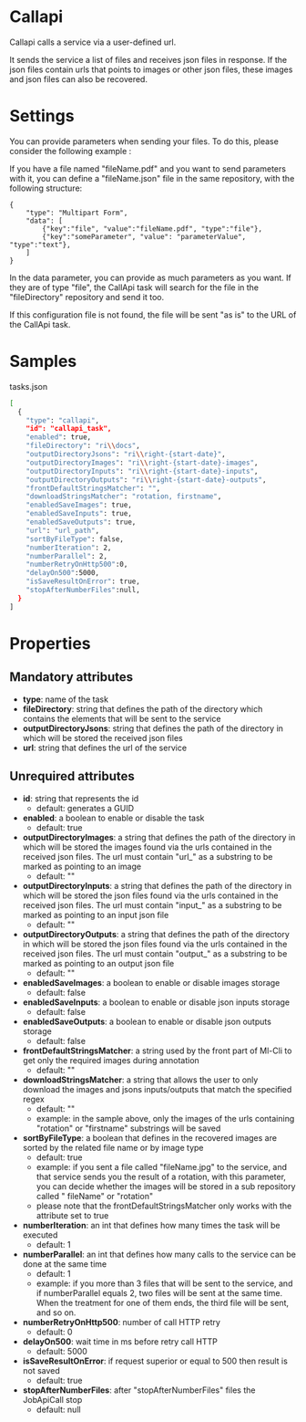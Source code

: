 # Callapi

Callapi calls a service via a user-defined url.

It sends the service a list of files and receives json files in response. If the json files contain urls that points to
images or other json files, these images and json files can also be recovered.

# Settings

You can provide parameters when sending your files.
To do this, please consider the following example :

If you have a file named "fileName.pdf" and you want to send parameters with it, you can define a "fileName.json" file
in the same repository, with the following structure:

```
{
	"type": "Multipart Form",
	"data": [
		{"key":"file", "value":"fileName.pdf", "type":"file"},
		{"key":"someParameter", "value": "parameterValue", "type":"text"},
	]
}
```

In the data parameter, you can provide as much parameters as you want. If they are of type "file", the CallApi task will
search for the file in the "fileDirectory" repository and send it too.

If this configuration file is not found, the file will be sent "as is" to the URL of the CallApi task.

# Samples

tasks.json

```sh
[
  {
    "type": "callapi",
    "id": "callapi_task",
    "enabled": true,
    "fileDirectory": "ri\\docs",
    "outputDirectoryJsons": "ri\\right-{start-date}",
    "outputDirectoryImages": "ri\\right-{start-date}-images",
    "outputDirectoryInputs": "ri\\right-{start-date}-inputs",
    "outputDirectoryOutputs": "ri\\right-{start-date}-outputs",
    "frontDefaultStringsMatcher": "",
    "downloadStringsMatcher": "rotation, firstname",
    "enabledSaveImages": true,
    "enabledSaveInputs": true,
    "enabledSaveOutputs": true,
    "url": "url_path",
    "sortByFileType": false,
    "numberIteration": 2,
    "numberParallel": 2,
    "numberRetryOnHttp500":0,
    "delayOn500":5000,
    "isSaveResultOnError": true,
    "stopAfterNumberFiles":null,
  }
] 
```

# Properties

## Mandatory attributes

- **type**: name of the task
- **fileDirectory**: string that defines the path of the directory which contains the elements that will be sent to the
  service
- **outputDirectoryJsons**: string that defines the path of the directory in which will be stored the received json
  files
- **url**: string that defines the url of the service

## Unrequired attributes

- **id**: string that represents the id
    - default: generates a GUID
- **enabled**: a boolean to enable or disable the task
    - default: true
- **outputDirectoryImages**: a string that defines the path of the directory in which will be stored the images found
  via the urls contained in the received json files. The url must contain "url_" as a substring to be marked as pointing
  to an image
    - default: ""
- **outputDirectoryInputs**: a string that defines the path of the directory in which will be stored the json files
  found via the urls contained in the received json files. The url must contain "input_" as a substring to be marked as
  pointing to an input json file
    - default: ""
- **outputDirectoryOutputs**: a string that defines the path of the directory in which will be stored the json files
  found via the urls contained in the received json files. The url must contain "output_" as a substring to be marked as
  pointing to an output json file
    - default: ""
- **enabledSaveImages**: a boolean to enable or disable images storage
    - default: false
- **enabledSaveInputs**: a boolean to enable or disable json inputs storage
    - default: false
- **enabledSaveOutputs**: a boolean to enable or disable json outputs storage
    - default: false
- **frontDefaultStringsMatcher**: a string used by the front part of Ml-Cli to get only the required images during
  annotation
    - default: ""
- **downloadStringsMatcher**: a string that allows the user to only download the images and jsons inputs/outputs that
  match the specified regex
    - default: ""
    - example: in the sample above, only the images of the urls containing "rotation" or "firstname" substrings will be
      saved
- **sortByFileType**: a boolean that defines in the recovered images are sorted by the related file name or by image
  type
    - default: true
    - example: if you sent a file called "fileName.jpg" to the service, and that service sends you the result of a
      rotation, with this parameter, you can decide whether the images will be stored in a sub repository called "
      fileName" or "rotation"
    - please note that the frontDefaultStringsMatcher only works with the attribute set to true
- **numberIteration**: an int that defines how many times the task will be executed
    - default: 1
- **numberParallel**: an int that defines how many calls to the service can be done at the same time
    - default: 1
    - example: if you more than 3 files that will be sent to the service, and if numberParallel equals 2, two files will
      be sent at the same time. When the treatment for one of them ends, the third file will be sent, and so on.
- **numberRetryOnHttp500**: number of call HTTP retry
    - default: 0
- **delayOn500**: wait time in ms before retry call HTTP
    - default: 5000
- **isSaveResultOnError**: if request superior or equal to 500 then result is not saved
    - default: true
- **stopAfterNumberFiles**: after "stopAfterNumberFiles" files the JobApiCall stop
    - default: null
